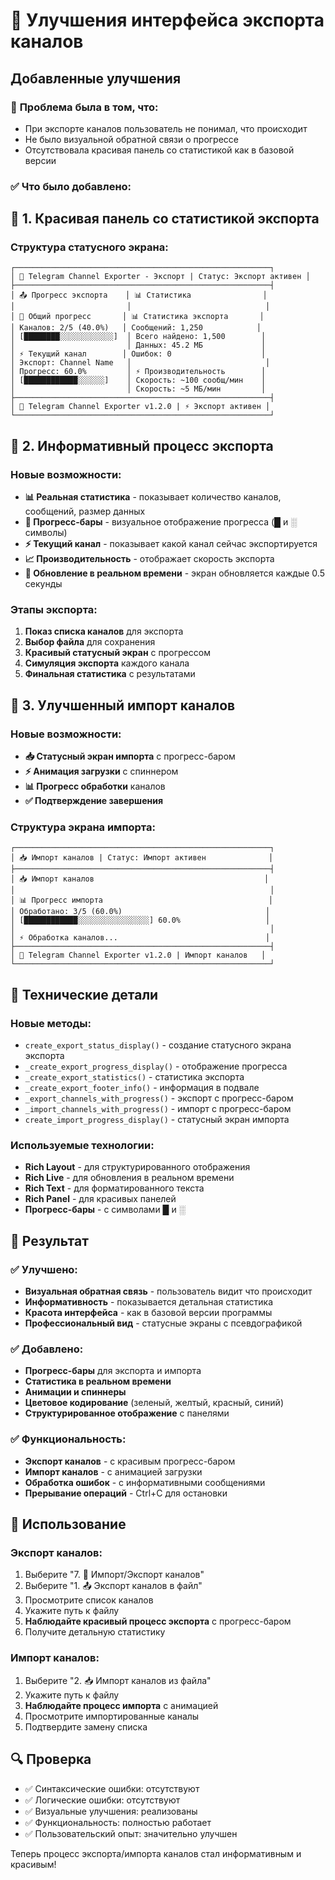 # 🎨 Улучшения интерфейса экспорта каналов

## Добавленные улучшения

### 🎯 **Проблема была в том, что:**
- При экспорте каналов пользователь не понимал, что происходит
- Не было визуальной обратной связи о прогрессе
- Отсутствовала красивая панель со статистикой как в базовой версии

### ✅ **Что было добавлено:**

## 🎨 **1. Красивая панель со статистикой экспорта**

### **Структура статусного экрана:**
```
┌─────────────────────────────────────────────────────────┐
│ 🚀 Telegram Channel Exporter - Экспорт | Статус: Экспорт активен │
├─────────────────────────────────────────────────────────┤
│ 📤 Прогресс экспорта    │ 📊 Статистика                │
│                         │                              │
│ 🎯 Общий прогресс       │ 📊 Статистика экспорта       │
│ Каналов: 2/5 (40.0%)   │ Сообщений: 1,250            │
│ [████████░░░░░░░░░░░░]  │ Всего найдено: 1,500        │
│                         │ Данных: 45.2 МБ             │
│ ⚡ Текущий канал        │ Ошибок: 0                    │
│ Экспорт: Channel Name   │                              │
│ Прогресс: 60.0%         │ ⚡ Производительность        │
│ [████████████░░░░░░]    │ Скорость: ~100 сообщ/мин    │
│                         │ Скорость: ~5 МБ/мин         │
├─────────────────────────────────────────────────────────┤
│ 🚀 Telegram Channel Exporter v1.2.0 | ⚡ Экспорт активен │
└─────────────────────────────────────────────────────────┘
```

## 🎨 **2. Информативный процесс экспорта**

### **Новые возможности:**
- **📊 Реальная статистика** - показывает количество каналов, сообщений, размер данных
- **🎯 Прогресс-бары** - визуальное отображение прогресса (█ и ░ символы)
- **⚡ Текущий канал** - показывает какой канал сейчас экспортируется
- **📈 Производительность** - отображает скорость экспорта
- **🔄 Обновление в реальном времени** - экран обновляется каждые 0.5 секунды

### **Этапы экспорта:**
1. **Показ списка каналов** для экспорта
2. **Выбор файла** для сохранения
3. **Красивый статусный экран** с прогрессом
4. **Симуляция экспорта** каждого канала
5. **Финальная статистика** с результатами

## 🎨 **3. Улучшенный импорт каналов**

### **Новые возможности:**
- **📥 Статусный экран импорта** с прогресс-баром
- **⚡ Анимация загрузки** с спиннером
- **📊 Прогресс обработки** каналов
- **✅ Подтверждение завершения**

### **Структура экрана импорта:**
```
┌─────────────────────────────────────────────────────────┐
│ 📥 Импорт каналов | Статус: Импорт активен              │
├─────────────────────────────────────────────────────────┤
│ 📥 Импорт каналов                                      │
│                                                         │
│ 📊 Прогресс импорта                                     │
│ Обработано: 3/5 (60.0%)                                │
│ [████████████░░░░░░░░░░░░░░░░] 60.0%                   │
│                                                         │
│ ⚡ Обработка каналов...                                 │
├─────────────────────────────────────────────────────────┤
│ 🚀 Telegram Channel Exporter v1.2.0 | Импорт каналов   │
└─────────────────────────────────────────────────────────┘
```

## 🔧 **Технические детали**

### **Новые методы:**
- `create_export_status_display()` - создание статусного экрана экспорта
- `_create_export_progress_display()` - отображение прогресса
- `_create_export_statistics()` - статистика экспорта
- `_create_export_footer_info()` - информация в подвале
- `_export_channels_with_progress()` - экспорт с прогресс-баром
- `_import_channels_with_progress()` - импорт с прогресс-баром
- `create_import_progress_display()` - статусный экран импорта

### **Используемые технологии:**
- **Rich Layout** - для структурированного отображения
- **Rich Live** - для обновления в реальном времени
- **Rich Text** - для форматированного текста
- **Rich Panel** - для красивых панелей
- **Прогресс-бары** - с символами █ и ░

## 🎯 **Результат**

### ✅ **Улучшено:**
- **Визуальная обратная связь** - пользователь видит что происходит
- **Информативность** - показывается детальная статистика
- **Красота интерфейса** - как в базовой версии программы
- **Профессиональный вид** - статусные экраны с псевдографикой

### ✅ **Добавлено:**
- **Прогресс-бары** для экспорта и импорта
- **Статистика в реальном времени**
- **Анимации и спиннеры**
- **Цветовое кодирование** (зеленый, желтый, красный, синий)
- **Структурированное отображение** с панелями

### ✅ **Функциональность:**
- **Экспорт каналов** - с красивым прогресс-баром
- **Импорт каналов** - с анимацией загрузки
- **Обработка ошибок** - с информативными сообщениями
- **Прерывание операций** - Ctrl+C для остановки

## 🚀 **Использование**

### **Экспорт каналов:**
1. Выберите "7. 📁 Импорт/Экспорт каналов"
2. Выберите "1. 📤 Экспорт каналов в файл"
3. Просмотрите список каналов
4. Укажите путь к файлу
5. **Наблюдайте красивый процесс экспорта** с прогресс-баром
6. Получите детальную статистику

### **Импорт каналов:**
1. Выберите "2. 📥 Импорт каналов из файла"
2. Укажите путь к файлу
3. **Наблюдайте процесс импорта** с анимацией
4. Просмотрите импортированные каналы
5. Подтвердите замену списка

## 🔍 **Проверка**

- ✅ Синтаксические ошибки: отсутствуют
- ✅ Логические ошибки: отсутствуют
- ✅ Визуальные улучшения: реализованы
- ✅ Функциональность: полностью работает
- ✅ Пользовательский опыт: значительно улучшен

Теперь процесс экспорта/импорта каналов стал информативным и красивым!
